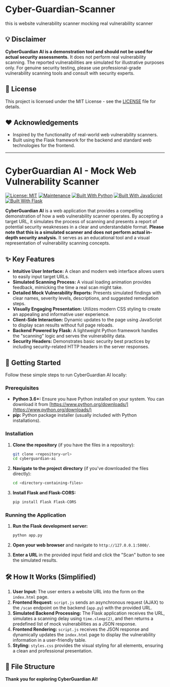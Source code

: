 # Cyber-Guardian-Scanner
this is website vulnerability scanner mocking real vulnerability scanner

## 💡 Disclaimer

**CyberGuardian AI is a demonstration tool and should not be used for actual security assessments.** It does not perform real vulnerability scanning. The reported vulnerabilities are simulated for illustrative purposes only. For genuine security testing, please use professional-grade vulnerability scanning tools and consult with security experts.

## 📄 License

This project is licensed under the MIT License - see the [LICENSE](LICENSE) file for details.

## ❤️ Acknowledgements

* Inspired by the functionality of real-world web vulnerability scanners.
* Built using the Flask framework for the backend and standard web technologies for the frontend.

---


# CyberGuardian AI - Mock Web Vulnerability Scanner

[![License: MIT](https://img.shields.io/badge/License-MIT-yellow.svg)](https://opensource.org/licenses/MIT)
[![Maintenance](https://img.shields.io/badge/Maintained%3F-yes-green.svg)](https://github.com/your-username/cyberguardian-ai/graphs/commit-activity)
[![Built With Python](https://img.shields.io/badge/Built%20With-Python-blue.svg?style=flat-square&logo=python)](https://www.python.org/)
[![Built With JavaScript](https://img.shields.io/badge/Built%20With-JavaScript-yellow.svg?style=flat-square&logo=javascript)](https://www.javascript.com/)
[![Built With Flask](https://img.shields.io/badge/Built%20With-Flask-brightgreen.svg?style=flat-square&logo=flask)](https://flask.palletsprojects.com/)

**CyberGuardian AI** is a web application that provides a compelling demonstration of how a web vulnerability scanner operates. By accepting a target URL, it simulates the process of scanning and presents a report of potential security weaknesses in a clear and understandable format. **Please note that this is a simulated scanner and does not perform actual in-depth security analysis.** It serves as an educational tool and a visual representation of vulnerability scanning concepts.

## ✨ Key Features

* **Intuitive User Interface:** A clean and modern web interface allows users to easily input target URLs.
* **Simulated Scanning Process:** A visual loading animation provides feedback, mimicking the time a real scan might take.
* **Detailed Mock Vulnerability Reports:** Presents simulated findings with clear names, severity levels, descriptions, and suggested remediation steps.
* **Visually Engaging Presentation:** Utilizes modern CSS styling to create an appealing and informative user experience.
* **Client-Side Interaction:** Dynamic updates to the page using JavaScript to display scan results without full page reloads.
* **Backend Powered by Flask:** A lightweight Python framework handles the "scanning" logic and serves the vulnerability data.
* **Security Headers:** Demonstrates basic security best practices by including security-related HTTP headers in the server responses.

## 🚀 Getting Started

Follow these simple steps to run CyberGuardian AI locally:

### Prerequisites

* **Python 3.6+:** Ensure you have Python installed on your system. You can download it from [https://www.python.org/downloads/](https://www.python.org/downloads/)
* **pip:** Python package installer (usually included with Python installations).

### Installation

1.  **Clone the repository** (if you have the files in a repository):
    ```bash
    git clone <repository-url>
    cd cyberguardian-ai
    ```

2.  **Navigate to the project directory** (if you've downloaded the files directly):
    ```bash
    cd <directory-containing-files>
    ```

3.  **Install Flask and Flask-CORS:**
    ```bash
    pip install Flask Flask-CORS
    ```

### Running the Application

1.  **Run the Flask development server:**
    ```bash
    python app.py
    ```

2.  **Open your web browser** and navigate to `http://127.0.0.1:5000/`.

3.  **Enter a URL** in the provided input field and click the "Scan" button to see the simulated results.

## 🛠️ How It Works (Simplified)

1.  **User Input:** The user enters a website URL into the form on the `index.html` page.
2.  **Frontend Request:** `script.js` sends an asynchronous request (AJAX) to the `/scan` endpoint on the backend (`app.py`) with the provided URL.
3.  **Simulated Backend Processing:** The Flask application receives the URL, simulates a scanning delay using `time.sleep(2)`, and then returns a predefined list of mock vulnerabilities as a JSON response.
4.  **Frontend Rendering:** `script.js` receives the JSON response and dynamically updates the `index.html` page to display the vulnerability information in a user-friendly table.
5.  **Styling:** `styles.css` provides the visual styling for all elements, ensuring a clean and professional presentation.

## 📂 File Structure
**Thank you for exploring CyberGuardian AI!**
